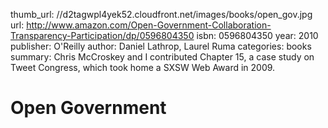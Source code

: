 thumb_url: //d2tagwpl4yek52.cloudfront.net/images/books/open_gov.jpg
url: http://www.amazon.com/Open-Government-Collaboration-Transparency-Participation/dp/0596804350
isbn: 0596804350
year: 2010
publisher: O'Reilly
author: Daniel Lathrop, Laurel Ruma
categories: books
summary: Chris McCroskey and I contributed Chapter 15, a case study on Tweet Congress, which took home a SXSW Web Award in 2009.

# Open Government
